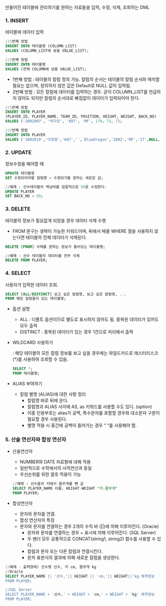 만들어진 테이블에 관리하기를 원하는 자료들을 입력, 수정, 삭제, 조회하는 DML

### 1. INSERT

테이블에 데이터 입력

```sql
//1번째 방법
INSERT INTO 테이블명 (COLUMN_LIST)
VALUES (COLUMN_LIST에 넣을 VALUE_LIST);

//2번째 방법
INSERT INTO 테이블명
VALUES (전체 COLUMN에 넣을 VALUE_LIST);
```

- 1번째 방법 : 테이블의 칼럼 정의 가능. 칼럼의 순서는 테이블의 칼럼 순서와 매치할 필요는 없으며, 정의하지 않은 값은 Default로 NULL 값이 입력됨.
- 2번째 방법 : 모든 칼럼에 데이터를 입력하는 경우. 굳이 COLUMN_LIST를 언급하지 않아도 되지만 칼럼의 순서대로 빠짐없이 데이터가 입력되어야 한다.

```sql
//1번째 방법
INSERT INTO PLAYER
(PLAYER_ID, PLAYER_NAME, TEAM_ID, POSITION, HEIGHT, WEIGHT, BACK_NO)
VALUES ('2002007', '박지성', 'K07', 'MF', 178, 73, 7);

//2번째 방법
INSERT INTO PLAYER
VALUES ('2002010','이청용','K07','','BlueDragon','2002','MF','17',NULL, NULL,'1',180,69);
```

### 2. UPDATE

정보수정을 해야할 때

```sql
UPDATE 테이블명
SET 수정되어야할 칼럼명 = 수정되기를 원하는 새로운 값;
```

```sql
//예제 : 선수테이블의 백넘버를 일괄적으로 99로 수정한다.
UPDATE PLAYER
SET BACK_NO = 99;
```

### 3. DELETE

테이블의 정보가 필요없게 되었을 경우 데이터 삭제 수행

- FROM 문구는 생략이 가능한 키워드이며, 뒤에서 배울 WHERE 절을 사용하지 않는다면 테이블의 전체 데이터가 삭제된다.

```sql
DELETE [FROM] 삭제를 원하는 정보가 들어있는 테이블명;
```

```sql
//예제 : 선수 테이블의 데이터를 전부 삭제
DELETE FROM PLAYER;
```

### 4. SELECT

사용자가 입력한 데이터 조회.

```sql
SELECT [ALL/DISTINCT] 보고 싶은 칼럼명, 보고 싶은 칼럼명, ...
FROM 해당 칼럼들이 있는 테이블명;
```

- 옵션 설명
    - ALL : 디폴트 옵션이므로 별도로 표시하지 않아도 됨. 중복된 데이터가 있어도 모두 출력
    - DISTINCT : 중복된 데이터가 있는 경우 1건으로 처리해서 출력
    
- WILDCARD 사용하기
    
    : 해당 테이블의 모든 칼럼 정보를 보고 싶을 경우에는 와일드카드로 애스터리스크 (*)를 사용하여 조회할 수 있음.
    
    ```sql
    SELECT *;
    FROM 테이블명;
    ```
    

- ALIAS 부여하기
    - 칼럼 별명 (ALIAS)에 대한 사항 정리
        - 칼럼명 바로 뒤에 온다.
        - 칼럼명과 ALIAS 사이에 AS, as 키워드를 사용할 수도 있다. (option)
        - 이중 인용부호는 alias가 공백, 특수문자를 포함할 경우와 대소문자 구분이 필요할 경우 사용된다.
        - 별명 적용 시 중간에 공백이 들어가는 경우 “ “를 사용해야 함.

### 5. 산술 연산자와 합성 연산자

- 산술연산자
    - NUMBER와 DATE 자료형에 대해 적용
    - 일반적으로 수학에서의 사칙연산과 동일
    - 우선순위를 위한 괄호 적용이 가능
    
    ```sql
    //예제 : 선수들의 키에서 몸무게를 뺀 값
    SELECT PLAYER_NAME 이름, HEIGHT-WEIGHT "키-몸무게"
    FROM PLAYER;
    ```
    

- 합성연산자
    - 문자와 문자를 연결.
    - 합성 연산자의 특징
    - 문자와 문자를 연결하는 경우 2개의 수직 바 (||)에 의해 이루어진다. (Oracle)
        - 문자와 문자를 연결하는 경우 + 표시에 의해 이루어진다. (SQL Server)
        - 두 벤더 모두 공통적으로 CONCAT(string1, string2) 함수를 사용할 수 있다.
        - 칼럼과 문자 또는 다른 칼럼과 연결시킨다.
        - 문자 표현식의 결과에 의해 새로운 칼럼을 생성한다.
```sql
//예제 - 출력형태) 선수명 선수, 키 cm, 몸무게 kg
//Oracle
SELECT PLAYER_NAME || '선수,'|| HEIGHT || 'cm,'|| WEIGHT||'kg 체격정보
FROM PLAYER;

//SQL Server
SELECT PLAYER_NAME + '선수,' + HEIGHT + 'cm,' + WEIGHT + 'kg' 체격정보
FROM PLAYER;
```